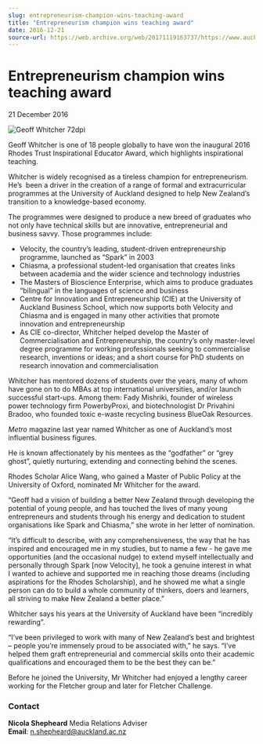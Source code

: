 ```yaml
---
slug: entrepreneurism-champion-wins-teaching-award
title: "Entrepreneurism champion wins teaching award"
date: 2016-12-21
source-url: https://web.archive.org/web/20171119163737/https://www.auckland.ac.nz/en/about/news-events-and-notices/news/news-2016/12/entrepreneurism-champion-geoff-whitcher-wins-teaching-award.html
---
```

Entrepreneurism champion wins teaching award
============================================

21 December 2016

![Geoff Whitcher 72dpi](https://www.auckland.ac.nz/en/about/news-events-and-notices/news/news-2016/12/entrepreneurism-champion-geoff-whitcher-wins-teaching-award/_jcr_content/par/textimage/image.img.jpg/1482278863377.jpg "Geoff Whitcher 72dpi")

Geoff Whitcher is one of 18 people globally to have won the inaugural 2016 Rhodes Trust Inspirational Educator Award, which highlights inspirational teaching.

Whitcher is widely recognised as a tireless champion for entrepreneurism. He’s  been a driver in the creation of a range of formal and extracurricular programmes at the University of Auckland designed to help New Zealand’s transition to a knowledge-based economy.

The programmes were designed to produce a new breed of graduates who not only have technical skills but are innovative, entrepreneurial and business savvy. Those programmes include:

*   Velocity, the country’s leading, student-driven entrepreneurship programme, launched as “Spark” in 2003
*   Chiasma, a professional student-led organisation that creates links between academia and the wider science and technology industries
*   The Masters of Bioscience Enterprise, which aims to produce graduates “bilingual” in the languages of science and business
*   Centre for Innovation and Entrepreneurship (CIE) at the University of Auckland Business School, which now supports both Velocity and Chiasma and is engaged in many other activities that promote innovation and entrepreneurship
*   As CIE co-director, Whitcher helped develop the Master of Commercialisation and Entrepreneurship, the country’s only master-level degree programme for working professionals seeking to commercialise research, inventions or ideas; and a short course for PhD students on research innovation and commercialisation

Whitcher has mentored dozens of students over the years, many of whom have gone on to do MBAs at top international universities, and/or launch successful start-ups. Among them: Fady Mishriki, founder of wireless power technology firm PowerbyProxi, and biotechnologist Dr Privahini Bradoo, who founded toxic e-waste recycling business BlueOak Resources.

_Metro_ magazine last year named Whitcher as one of Auckland’s most influential business figures.

He is known affectionately by his mentees as the “godfather” or “grey ghost”, quietly nurturing, extending and connecting behind the scenes.

Rhodes Scholar Alice Wang, who gained a Master of Public Policy at the University of Oxford, nominated Mr Whitcher for the award.

“Geoff had a vision of building a better New Zealand through developing the potential of young people, and has touched the lives of many young entrepreneurs and students through his energy and dedication to student organisations like Spark and Chiasma,” she wrote in her letter of nomination.

“It’s difficult to describe, with any comprehensiveness, the way that he has inspired and encouraged me in my studies, but to name a few - he gave me opportunities (and the occasional nudge) to extend myself intellectually and personally through Spark \[now Velocity\], he took a genuine interest in what I wanted to achieve and supported me in reaching those dreams (including aspirations for the Rhodes Scholarship), and he showed me what a single person can do to build a whole community of thinkers, doers and learners, all striving to make New Zealand a better place.”

Whitcher says his years at the University of Auckland have been “incredibly rewarding”.

“I’ve been privileged to work with many of New Zealand’s best and brightest – people you’re immensely proud to be associated with,” he says. “I’ve helped them graft entrepreneurial and commercial skills onto their academic qualifications and encouraged them to be the best they can be.”

Before he joined the University, Mr Whitcher had enjoyed a lengthy career working for the Fletcher group and later for Fletcher Challenge.

### **Contact**

**Nicola Shepheard** Media Relations Adviser  
**Email**: n.shepheard@auckland.ac.nz